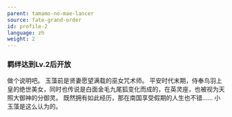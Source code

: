 ```yaml
---
parent: tamamo-no-mae-lancer
source: fate-grand-order
id: profile-2
language: zh
weight: 2
---
```


### 羁绊达到Lv.2后开放

做个说明吧。
玉藻前是贤妻愿望满载的巫女咒术师。
平安时代末期，侍奉鸟羽上皇的绝世美女，同时也传说是白面金毛九尾狐变化而成的，在英灵座，也被视为天照大御神的分御灵。
既然拥有如此经历，那在南国享受假期的人生也不错……
小玉藻是这么认为的。
